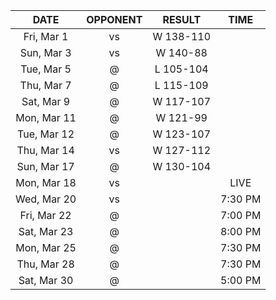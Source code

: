 |    DATE     |          OPPONENT          |  RESULT   |  TIME   |
|:-----------:|:--------------------------:|:---------:|:-------:|
| Fri, Mar 1  |    vs [](/r/mavericks)     | W 138-110 |         |
| Sun, Mar 3  |     vs [](/r/warriors)     | W 140-88  |         |
| Tue, Mar 5  |   @ [](/r/clevelandcavs)   | L 105-104 |         |
| Thu, Mar 7  |   @ [](/r/denvernuggets)   | L 115-109 |         |
| Sat, Mar 9  |       @ [](/r/suns)        | W 117-107 |         |
| Mon, Mar 11 |      @ [](/r/ripcity)      | W 121-99  |         |
| Tue, Mar 12 |     @ [](/r/utahjazz)      | W 123-107 |         |
| Thu, Mar 14 |       vs [](/r/suns)       | W 127-112 |         |
| Sun, Mar 17 | @ [](/r/washingtonwizards) | W 130-104 |         |
| Mon, Mar 18 |  vs [](/r/detroitpistons)  |           |  LIVE   |
| Wed, Mar 20 |     vs [](/r/mkebucks)     |           | 7:30 PM |
| Fri, Mar 22 |  @ [](/r/detroitpistons)   |           | 7:00 PM |
| Sat, Mar 23 |   @ [](/r/chicagobulls)    |           | 8:00 PM |
| Mon, Mar 25 |   @ [](/r/atlantahawks)    |           | 7:30 PM |
| Thu, Mar 28 |   @ [](/r/atlantahawks)    |           | 7:30 PM |
| Sat, Mar 30 |   @ [](/r/nolapelicans)    |           | 5:00 PM |